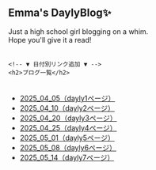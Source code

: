  <!DOCTYPE html>
<html lang="ja">
<head>
  <meta charset="UTF-8">
  <title>Emma’s dayly blog✨</title>
  <link rel="stylesheet" href="style.css"> <!-- ★ここに書く！ -->
</head>
<body>
  <header>
    <h1></h1>
  </header>

  <!-- メインコンテンツ -->
  <main>
    <h2>Emma's DaylyBlog✨</h2>
    <p>
      Just a high school girl blogging on a whim.<br>
       Hope you'll give it a read!<br><br>
    </p>

    <!-- ▼ 日付別リンク追加 ▼ -->
    <h2>ブログ一覧</h2>
 <ul>
　<li><a href="https://hikari-hikaru.github.io/Emma_dailyblog_1/">2025_04_05（dayly1ページ）</a></li>
 <li><a href="https://hikari-hikaru.github.io/Emma_dailyblog_2/">2025_04_10（dayly2ページ）</a></li>
 <li><a href="https://hikari-hikaru.github.io/Emma-s_daylyblog_3/">2025_04_20（dayly3ページ）</a></li>
 <li><a href="https://hikari-hikaru.github.io/Emma-s_daylyblog_3/">2025_04_25（dayly4ページ）</a></li>
  <li><a href="https://hikari-hikaru.github.io/Emma-s_dailyblog_5/">2025_05_01（dayly5ページ）</a></li>
  <li><a href="https://hikari-hikaru.github.io/Emma-s_daylyblog_6/">2025_05_08（dayly6ページ）</a></li>
  <li><a href="https://hikari-hikaru.github.io/Emma-s_daylyblog_7/">2025_05_14（dayly7ページ）</a></li>
   
</ul>

  </main>
